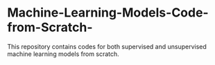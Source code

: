 # Machine-Learning-Models-Code-from-Scratch-
This repository contains codes for both supervised and unsupervised machine learning models from scratch.
